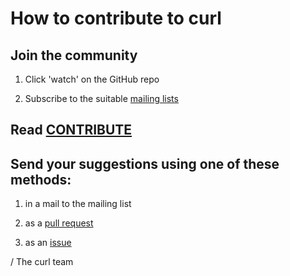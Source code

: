 <!--
Copyright (C) Daniel Stenberg, <daniel@haxx.se>, et al.

SPDX-License-Identifier: curl
-->

How to contribute to curl
=========================

Join the community
------------------

 1. Click 'watch' on the GitHub repo

 2. Subscribe to the suitable [mailing lists](https://curl.se/mail/)

Read [CONTRIBUTE](/docs/CONTRIBUTE.md)
---------------------------------------

Send your suggestions using one of these methods:
-------------------------------------------------

 1. in a mail to the mailing list

 2. as a [pull request](https://github.com/curl/curl/pulls)

 3. as an [issue](https://github.com/curl/curl/issues)

/ The curl team
